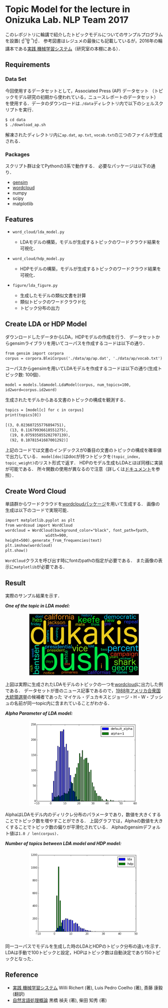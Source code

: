 # Topic Model for the lecture in Onizuka Lab. NLP Team 2017 

このレポジトリに輪講で紹介したトピックモデルについてのサンプルプログラムを設置( ☝՞ਊ ՞)☝．
参考図書はレジュメの最後にも記載しているが，2016年の輪講本である[実践 機械学習システム][book1]（研究室の本棚にある）．

## Requirements

### Data Set

今回使用するデータセットとして，Associated Press (AP) データセット
（トピックモデル研究の初期から使われている，ニュースレポートのデータセット）
を使用する．データのダウンロードは`./data`ディレクトリ内で以下のシェルスクリプトを実行．

    $ cd data
    $ ./download_ap.sh
    
解凍されたディレクトリ内に`ap.dat`, `ap.txt`, `vocab.txt`の三つのファイルが生成される．


### Packages

スクリプト群は全てPythonの3系で動作する．
必要なパッケージは以下の通り．

- [gensim][gensim]
- [wordcloud][wordcloud]
- numpy
- scipy
- matplotlib

[gensim]: https://radimrehurek.com/gensim/ "gensim" 
[wordcloud]: https://github.com/amueller/word_cloud "wordcloud"



## Features 

- `word_cloud/lda_model.py`
  - LDAモデルの構築，モデルが生成するトピックのワードクラウド結果を可視化．

- `word_cloud/hdp_model.py`
  - HDPモデルの構築，モデルが生成するトピックのワードクラウド結果を可視化．

- `figure/lda_figure.py`
  - 生成したモデルの類似文書を計算
  - 類似トピックのワードクラウド化
  - トピック分布の出力



## Create LDA or HDP Model

ダウンロードしたデータからLDA，HDPモデルの作成を行う．
データセットからgensimライブラリを用いてコーパスを作成するコードは以下の通り．

````python3
from gensim import corpora
corpus = corpora.BleiCorpus('./data/ap/ap.dat', './data/ap/vocab.txt')
````

コーパスからgensimを用いてLDAモデルを作成するコードは以下の通り(生成トピック数: 100個)．

````python3
model = models.ldamodel.LdaModel(corpus, num_topics=100, id2word=corpus.id2word)
````

生成されたモデルからある文書のトピックの構成を観測する．

````python3
topics = [model[c] for c in corpus]
print(topics[0])

[(3, 0.023607255776894751),
  (13, 0.11679936618551275),
  (19, 0.075935855202707139),
  (92, 0.10781541687001292)]
````

上記のコードでは文書のインデックスが0番目の文書のトピックの構成を確率値で出力している．
`model[doc]`はdocが持つトピックを`(topic_index, topic_weight)`のリスト形式で返す．
HDPのモデル生成もLDAとほぼ同様に実装が可能である．
所々関数の使用が異なるので注意（詳しくは[ドキュメント][gensim]を参照）．


## Create Word Cloud 

単語群からワードクラウドを[wordcloudパッケージ][wordcloud]を用いて生成する．
画像の生成は以下のコードで実現可能．

````python3
import matplotlib.pyplot as plt
from wordcoud import WordCloud        
wordcloud = WordCloud(background_color="black", font_path=fpath,
                  width=900, height=500).generate_from_frequencies(text)
plt.imshow(wordcloud)
plt.show()
````

`WordCloud`クラスを呼び出す時にfontのpathの指定が必要である．
また画像の表示に`matplotlib`が必要である．


## Result 

実際のサンプル結果を示す．


***One of the topic in LDA model:***


<p align="center">
<img src="https://github.com/KChikai/TopicModelforReadingSociety/blob/master/data/example_results/sample_lda_topic.png?raw=true" width="70%" height="70%" alt="lda_topic">
</p>

上図は実際に生成されたLDAモデルのトピックの一つを[wordcloud][wordcloud]に出力した例である．
データセットが昔のニュース記事であるので，[1988年アメリカ合衆国大統領選挙][election]の候補者であった
マイケル・デュカキスとジョージ・H・W・ブッシュの名前が同一topic内に含まれていることがわかる．

[election]: https://ja.wikipedia.org/wiki/1988%E5%B9%B4%E3%82%A2%E3%83%A1%E3%83%AA%E3%82%AB%E5%90%88%E8%A1%86%E5%9B%BD%E5%A4%A7%E7%B5%B1%E9%A0%98%E9%81%B8%E6%8C%99 "election"


***Alpha Parameter of LDA model:***

<p align="center">
<img src="https://github.com/KChikai/TopicModelforReadingSociety/blob/master/data/example_results/lda_alpha.png?raw=true" width="70%" height="70%" alt="lda_alpha">
</p>

AlphaはLDAモデル内のディリクレ分布のパラメータであり，数値を大きくすることでトピック数を増やすことができる．
上図グラフでは，Alphaの数値を大きくすることでトピック数の偏りが平滑化されている．
Alphaのgensimデフォルト値は`1.0 / len(corpus)`．


***Number of topics between LDA model and HDP model:***

<p align="center">
<img src="https://github.com/KChikai/TopicModelforReadingSociety/blob/master/data/example_results/lda_hdp.png?raw=true" width="70%" height="70%" alt="lda_hdp">
</p>

同一コーパスでモデルを生成した時のLDAとHDPのトピック分布の違いを示す．
LDAは手動で100トピックと設定，HDPはトピック数は自動決定であり150トピックとなった．



## Reference

- [実践 機械学習システム][book1] Willi Richert (著), Luis Pedro Coelho (著), 斎藤 康毅 (翻訳)
- [自然言語処理概論][book2] 黒橋 禎夫 (著), 柴田 知秀 (著)

[book1]: https://www.amazon.co.jp/%E5%AE%9F%E8%B7%B5-%E6%A9%9F%E6%A2%B0%E5%AD%A6%E7%BF%92%E3%82%B7%E3%82%B9%E3%83%86%E3%83%A0-Willi-Richert/dp/4873116988 "book1"
[book2]: https://www.amazon.co.jp/%E8%87%AA%E7%84%B6%E8%A8%80%E8%AA%9E%E5%87%A6%E7%90%86%E6%A6%82%E8%AB%96-%E3%83%A9%E3%82%A4%E3%83%96%E3%83%A9%E3%83%AA%E6%83%85%E5%A0%B1%E5%AD%A6%E3%82%B3%E3%82%A2-%E3%83%86%E3%82%AD%E3%82%B9%E3%83%88-%E9%BB%92%E6%A9%8B-%E7%A6%8E%E5%A4%AB/dp/4781913881/ref=sr_1_2?s=books&ie=UTF8&qid=1494058369&sr=1-2&keywords=%E8%87%AA%E7%84%B6%E8%A8%80%E8%AA%9E%E5%87%A6%E7%90%86%E3%80%80%E9%BB%92%E6%A9%8B "book2"
